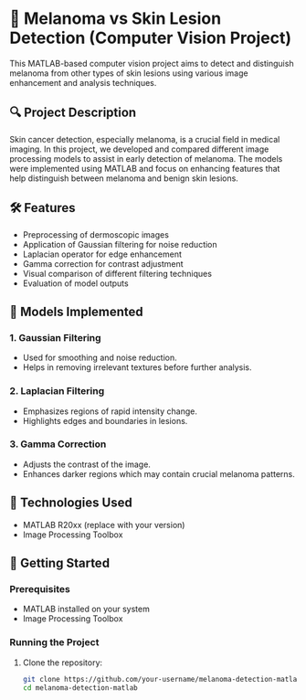 # 🧠 Melanoma vs Skin Lesion Detection (Computer Vision Project)

This MATLAB-based computer vision project aims to detect and distinguish melanoma from other types of skin lesions using various image enhancement and analysis techniques.

## 🔍 Project Description

Skin cancer detection, especially melanoma, is a crucial field in medical imaging. In this project, we developed and compared different image processing models to assist in early detection of melanoma. The models were implemented using MATLAB and focus on enhancing features that help distinguish between melanoma and benign skin lesions.

## 🛠️ Features

- Preprocessing of dermoscopic images
- Application of Gaussian filtering for noise reduction
- Laplacian operator for edge enhancement
- Gamma correction for contrast adjustment
- Visual comparison of different filtering techniques
- Evaluation of model outputs

## 🧪 Models Implemented

### 1. Gaussian Filtering
- Used for smoothing and noise reduction.
- Helps in removing irrelevant textures before further analysis.

### 2. Laplacian Filtering
- Emphasizes regions of rapid intensity change.
- Highlights edges and boundaries in lesions.

### 3. Gamma Correction
- Adjusts the contrast of the image.
- Enhances darker regions which may contain crucial melanoma patterns.

## 🧬 Technologies Used

- MATLAB R20xx (replace with your version)
- Image Processing Toolbox



## 🚀 Getting Started

### Prerequisites

- MATLAB installed on your system
- Image Processing Toolbox

### Running the Project

1. Clone the repository:
   ```bash
   git clone https://github.com/your-username/melanoma-detection-matlab.git
   cd melanoma-detection-matlab
